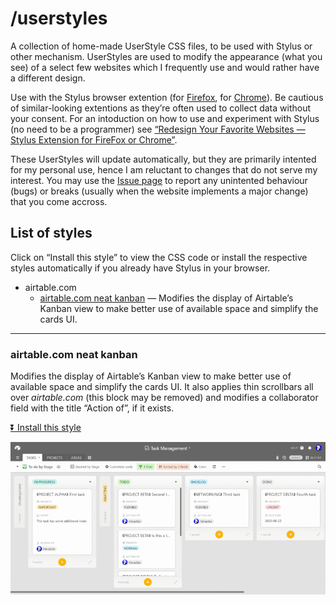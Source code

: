 # /userstyles

A collection of home-made UserStyle CSS files, to be used with Stylus or other mechanism. UserStyles are used to modify the appearance (what you see) of a select few websites which I frequently use and would rather have a different design.

Use with the Stylus browser extention (for [Firefox](https://addons.mozilla.org/el/firefox/addon/styl-us/), for [Chrome](https://chrome.google.com/webstore/detail/stylus/clngdbkpkpeebahjckkjfobafhncgmne)). Be cautious of similar-looking extentions as they’re often used to collect data without your consent. For an intoduction on how to use and experiment with Stylus (no need to be a programmer) see [“Redesign Your Favorite Websites — Stylus Extension for FireFox or Chrome”](https://medium.com/@coffmans/redesign-your-favorite-websites-stylus-extension-for-firefox-or-chrome-c5d5ae68e288).

These UserStyles will update automatically, but they are primarily intented for my personal use, hence I am reluctant to changes that do not serve my interest. You may use the [Issue page](https://github.com/Arty2/userstyles/issues) to report any unintented behaviour (bugs) or breaks (usually when the website implements a major change) that you come accross.

## List of styles

Click on “Install this style” to view the CSS code or install the respective styles automatically if you already have Stylus in your browser.

- airtable.com
    + [airtable.com neat kanban](#airtablecom-neat-kanban) — Modifies the display of Airtable’s Kanban view to make better use of available space and simplify the cards UI.

---

### airtable.com neat kanban

Modifies the display of Airtable’s Kanban view to make better use of available space and simplify the cards UI. It also applies thin scrollbars all over *airtable.com* (this block may be removed) and modifies a collaborator field with the title “Action of”, if it exists.

[⏬ Install this style](https://raw.githubusercontent.com/Arty2/userstyles/master/airtable-com_neat-kanban.css)

![airtable.com neat kanban](./screenshots/airtable-com_neat-kanban.gif)

